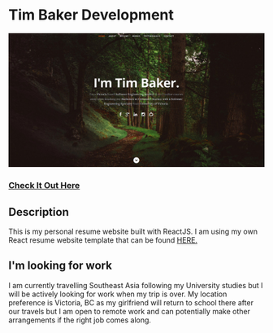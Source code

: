 # Tim Baker Development         
![ReactJS Resume Website](readme.jpg?raw=true "ReactJS Resume Website")
### <a href="http://timbakerdev.com/">Check It Out Here</a> 

## Description
This is my personal resume website built with ReactJS. I am using my own React resume website template that can be found <a href="https://github.com/tbakerx/react-resume-template">HERE.</a>

## I'm looking for work
I am currently travelling Southeast Asia following my University studies but I will be actively looking for work when my trip is over. My location preference is Victoria, BC as my girlfriend will return to school there after our travels but I am open to remote work and can potentially make other arrangements if the right job comes along. 
